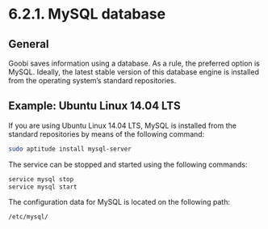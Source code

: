 # 6.2.1. MySQL database

## **General**

Goobi saves information using a database. As a rule, the preferred option is MySQL. Ideally, the latest stable version of this database engine is installed from the operating system’s standard repositories.

## **Example: Ubuntu Linux 14.04 LTS**

If you are using Ubuntu Linux 14.04 LTS, MySQL is installed from the standard repositories by means of the following command:

```bash
sudo aptitude install mysql-server
```

The service can be stopped and started using the following commands:

```bash
service mysql stop
service mysql start
```

The configuration data for MySQL is located on the following path:

```bash
/etc/mysql/
```

